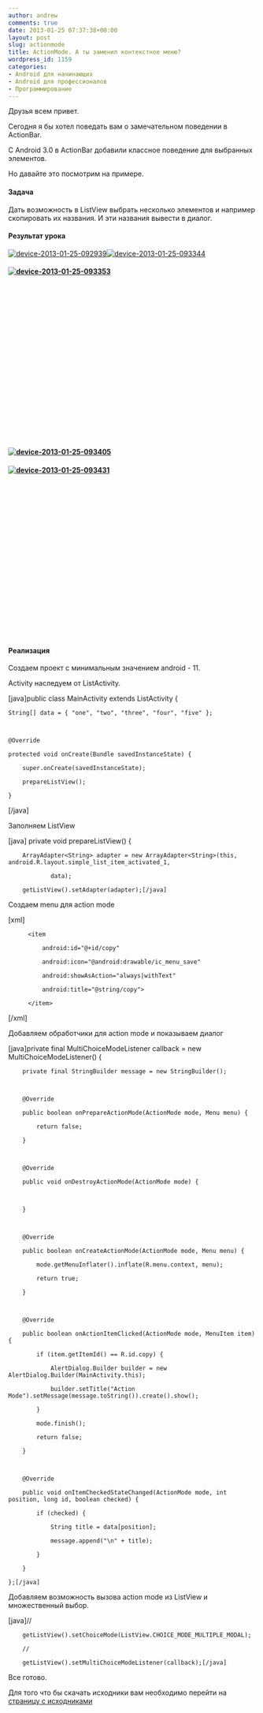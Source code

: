 ```yaml
---
author: andrew
comments: true
date: 2013-01-25 07:37:38+00:00
layout: post
slug: actionmode
title: ActionMode. А ты заменил контекстное меню?
wordpress_id: 1159
categories:
- Android для начинающих
- Android для профессионалов
- Программирование
---
```


Друзья всем привет.





Сегодня я бы хотел поведать вам о замечательном поведении в ActionBar.





C Android 3.0 в ActionBar добавили классное поведение для выбранных элементов.





Но давайте это посмотрим на примере.

 <!-- more -->



#### Задача





Дать возможность в ListView выбрать несколько элементов и например скопировать их названия. И эти названия вывести в диалог.





#### Результат урока





[![device-2013-01-25-092939](http://android-helper.com.ua/images/uploads/2013/01/device-2013-01-25-092939-180x300.png)](http://android-helper.com.ua/images/uploads/2013/01/device-2013-01-25-092939.png)[![device-2013-01-25-093344](http://android-helper.com.ua/images/uploads/2013/01/device-2013-01-25-093344-180x300.png)](http://android-helper.com.ua/images/uploads/2013/01/device-2013-01-25-093344.png)





#### [![device-2013-01-25-093353](http://android-helper.com.ua/images/uploads/2013/01/device-2013-01-25-093353-180x300.png)](http://android-helper.com.ua/images/uploads/2013/01/device-2013-01-25-093353.png)





####  





####  





####  





####  





####  





####  





####  





####  





####  





#### [![device-2013-01-25-093405](http://android-helper.com.ua/images/uploads/2013/01/device-2013-01-25-093405-180x300.png)](http://android-helper.com.ua/images/uploads/2013/01/device-2013-01-25-093405.png)





#### [![device-2013-01-25-093431](http://android-helper.com.ua/images/uploads/2013/01/device-2013-01-25-093431-180x300.png)](http://android-helper.com.ua/images/uploads/2013/01/device-2013-01-25-093431.png)





####  





####  





####  





####  





####  





####  





####  





####  





####  





#### Реализация





Создаем проект с минимальным значением android - 11.





Activity наследуем от ListActivity.



[java]public class MainActivity extends ListActivity {



    String[] data = { "one", "two", "three", "four", "five" };



    @Override

    protected void onCreate(Bundle savedInstanceState) {

        super.onCreate(savedInstanceState);

        prepareListView();

    }

[/java]  
  




Заполняем ListView



[java] private void prepareListView() {



        ArrayAdapter<String> adapter = new ArrayAdapter<String>(this, android.R.layout.simple_list_item_activated_1,

                data);

        getListView().setAdapter(adapter);[/java]  
  




Создаем menu для action mode



[xml]<?xml version="1.0" encoding="utf-8"?>

<menu xmlns:android="http://schemas.android.com/apk/res/android" >



	<item

		android:id="@+id/copy"

		android:icon="@android:drawable/ic_menu_save"

		android:showAsAction="always|withText"

		android:title="@string/copy">

	</item>



</menu>[/xml]  
  




Добавляем обработчики для action mode и показываем диалог



[java]private final MultiChoiceModeListener callback = new MultiChoiceModeListener() {



        private final StringBuilder message = new StringBuilder();



        @Override

        public boolean onPrepareActionMode(ActionMode mode, Menu menu) {

            return false;

        }



        @Override

        public void onDestroyActionMode(ActionMode mode) {



        }



        @Override

        public boolean onCreateActionMode(ActionMode mode, Menu menu) {

            mode.getMenuInflater().inflate(R.menu.context, menu);

            return true;

        }



        @Override

        public boolean onActionItemClicked(ActionMode mode, MenuItem item) {

            if (item.getItemId() == R.id.copy) {

                AlertDialog.Builder builder = new AlertDialog.Builder(MainActivity.this);

                builder.setTitle("Action Mode").setMessage(message.toString()).create().show();

            }

            mode.finish();

            return false;

        }



        @Override

        public void onItemCheckedStateChanged(ActionMode mode, int position, long id, boolean checked) {

            if (checked) {

                String title = data[position];

                message.append("\n" + title);

            }

        }

    };[/java]  
  




Добавляем возможность вызова action mode из ListView и множественный выбор.



[java]//

        getListView().setChoiceMode(ListView.CHOICE_MODE_MULTIPLE_MODAL);

        //

        getListView().setMultiChoiceModeListener(callback);[/java]  
  




Все готово.





Для того что бы скачать исходники вам необходимо перейти на [страницу с исходниками](http://android-helper.com.ua/codes/)

